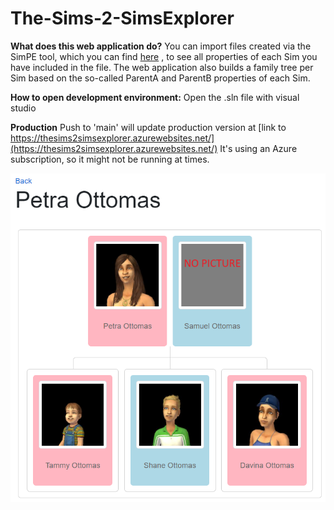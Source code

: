 # The-Sims-2-SimsExplorer

**What does this web application do?**
You can import files created via the SimPE tool, which you can find [here](https://sourceforge.net/projects/simpe/) , to see all properties of each Sim you have included in the file.
The web application also builds a family tree per Sim based on the so-called ParentA and ParentB properties of each Sim.

**How to open development environment:**
Open the .sln file with visual studio

**Production**
Push to 'main' will update production version at [link to https://thesims2simsexplorer.azurewebsites.net/](https://thesims2simsexplorer.azurewebsites.net/)
It's using an Azure subscription, so it might not be running at times.

![Family tree](/SimsexplorerFamilyTree.png)
